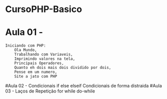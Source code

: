 # CursoPHP-Basico
# Aula 01 -
	Iniciando com PHP: 
		Ola Mundo, 
		Trabalhando com Variaveis, 
		Imprimindo valores na tela, 
		Principais Operadores, 		
		Quanto eh dois mais dois dividido por dois, 
		Pense em um numero, 
		Site a jato com PHP
#Aula 02 -
	Condicionais 
		if
		else
		elseif
		Condicionais de forma distraida
#Aula 03 -
	Laços de Repetição
		for
		while
		do-while

	
